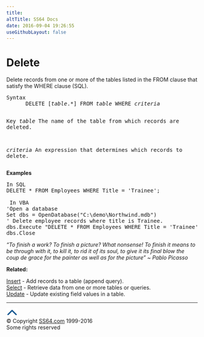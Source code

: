 ```yaml
---
title:
altTitle: SS64 Docs
date: 2016-09-04 19:26:55
useGithubLayout: false
---
```

<!-- #BeginLibraryItem "/Library/head_access.lbi" --><!-- #EndLibraryItem --><h1>Delete</h1>
<p>  Delete records from one or more of the tables listed in the FROM clause that satisfy the WHERE clause (SQL).</p>
<pre>Syntax
      DELETE [<i>table</i>.*] FROM <i>table</i> WHERE <i>criteria</i>

Key
   <i>table</i>     The name of the table from which records are deleted.

   <i>criteria</i>  An expression that determines which records to delete.
</pre>
<p><b>Examples</b></p>
<pre><span class="body">In SQL</span><br>DELETE * FROM Employees WHERE Title = 'Trainee';<br> <br><span class="body"> In VBA</span>
'Open a database<br>Set dbs = OpenDatabase("C:\demo\Northwind.mdb") <br>' Delete employee records where title is Trainee.     <br>dbs.Execute "DELETE * FROM Employees WHERE Title = 'Trainee';" <br>dbs.Close</pre>
<p class="quote"><i>“To finish a work? To finish a picture? What nonsense! To finish it means to be through with it, to kill it, to rid it of its soul, to give it its final blow the coup de grace for the painter as well as for the picture” ~ Pablo Picasso</i></p>
<p><b>Related:</b></p>
<p><a href="insert.html">Insert</a> - Add records to a table (append query).<br>
<a href="select.html">Select</a> - Retrieve data from one or more tables or queries.<br>
<a href="update.html">Update</a> - Update existing field values in a table.<br>
</p><!-- #BeginLibraryItem "/Library/foot_access.lbi" --><p>
<!-- access -->

<hr>
<div id="bl" class="footer"><a href="delete.html#"><img src="../images/top.png" width="30" height="22" alt="Back to the Top"></a></div>
<div id="br" class="footer, tagline">© Copyright <a href="http://ss64.com/">SS64.com</a> 1999-2016<br>
Some rights reserved</div><!-- #EndLibraryItem -->

